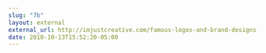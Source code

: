 ```yaml
---
slug: "7b"
layout: external
external_url: http://imjustcreative.com/famous-logos-and-brand-designs-simplified-part-2/2010/10/13/
date: 2010-10-13T15:52:20-05:00
---
```

